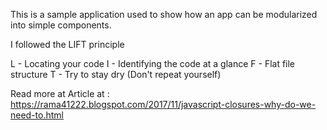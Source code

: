 This is a sample application used to show how an app can be modularized into simple components.

I followed the LIFT principle

L - Locating your code
I - Identifying the code at a glance
F - Flat file structure
T - Try to stay dry (Don't repeat yourself)

Read more at Article at : https://rama41222.blogspot.com/2017/11/javascript-closures-why-do-we-need-to.html